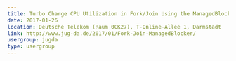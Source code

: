 ```yaml
---
title: Turbo Charge CPU Utilization in Fork/Join Using the ManagedBlocker (Dr. Heinz Kabutz)
date: 2017-01-26
location: Deutsche Telekom (Raum 0CK27), T-Online-Allee 1, Darmstadt
link: http://www.jug-da.de/2017/01/Fork-Join-ManagedBlocker/
usergroup: jugda
type: usergroup
---
```


